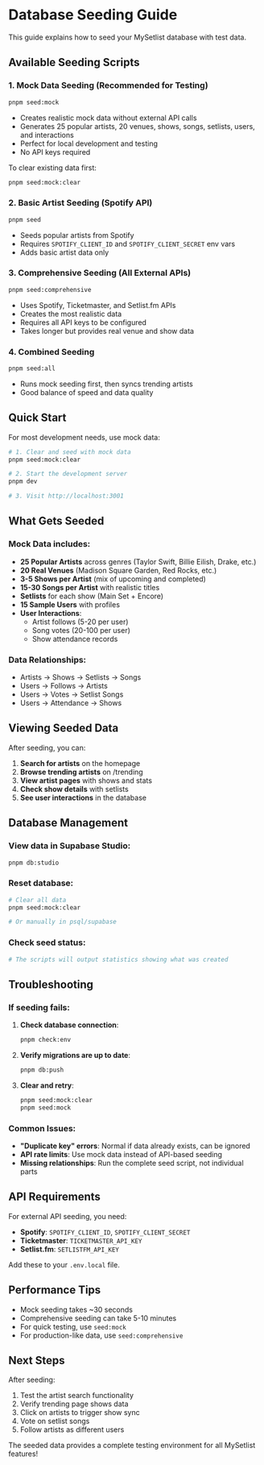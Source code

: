 # Database Seeding Guide

This guide explains how to seed your MySetlist database with test data.

## Available Seeding Scripts

### 1. **Mock Data Seeding** (Recommended for Testing)
```bash
pnpm seed:mock
```
- Creates realistic mock data without external API calls
- Generates 25 popular artists, 20 venues, shows, songs, setlists, users, and interactions
- Perfect for local development and testing
- No API keys required

To clear existing data first:
```bash
pnpm seed:mock:clear
```

### 2. **Basic Artist Seeding** (Spotify API)
```bash
pnpm seed
```
- Seeds popular artists from Spotify
- Requires `SPOTIFY_CLIENT_ID` and `SPOTIFY_CLIENT_SECRET` env vars
- Adds basic artist data only

### 3. **Comprehensive Seeding** (All External APIs)
```bash
pnpm seed:comprehensive
```
- Uses Spotify, Ticketmaster, and Setlist.fm APIs
- Creates the most realistic data
- Requires all API keys to be configured
- Takes longer but provides real venue and show data

### 4. **Combined Seeding**
```bash
pnpm seed:all
```
- Runs mock seeding first, then syncs trending artists
- Good balance of speed and data quality

## Quick Start

For most development needs, use mock data:

```bash
# 1. Clear and seed with mock data
pnpm seed:mock:clear

# 2. Start the development server
pnpm dev

# 3. Visit http://localhost:3001
```

## What Gets Seeded

### Mock Data includes:
- **25 Popular Artists** across genres (Taylor Swift, Billie Eilish, Drake, etc.)
- **20 Real Venues** (Madison Square Garden, Red Rocks, etc.)
- **3-5 Shows per Artist** (mix of upcoming and completed)
- **15-30 Songs per Artist** with realistic titles
- **Setlists** for each show (Main Set + Encore)
- **15 Sample Users** with profiles
- **User Interactions**:
  - Artist follows (5-20 per user)
  - Song votes (20-100 per user)
  - Show attendance records

### Data Relationships:
- Artists → Shows → Setlists → Songs
- Users → Follows → Artists
- Users → Votes → Setlist Songs
- Users → Attendance → Shows

## Viewing Seeded Data

After seeding, you can:

1. **Search for artists** on the homepage
2. **Browse trending artists** on /trending
3. **View artist pages** with shows and stats
4. **Check show details** with setlists
5. **See user interactions** in the database

## Database Management

### View data in Supabase Studio:
```bash
pnpm db:studio
```

### Reset database:
```bash
# Clear all data
pnpm seed:mock:clear

# Or manually in psql/supabase
```

### Check seed status:
```bash
# The scripts will output statistics showing what was created
```

## Troubleshooting

### If seeding fails:

1. **Check database connection**:
   ```bash
   pnpm check:env
   ```

2. **Verify migrations are up to date**:
   ```bash
   pnpm db:push
   ```

3. **Clear and retry**:
   ```bash
   pnpm seed:mock:clear
   pnpm seed:mock
   ```

### Common Issues:

- **"Duplicate key" errors**: Normal if data already exists, can be ignored
- **API rate limits**: Use mock data instead of API-based seeding
- **Missing relationships**: Run the complete seed script, not individual parts

## API Requirements

For external API seeding, you need:

- **Spotify**: `SPOTIFY_CLIENT_ID`, `SPOTIFY_CLIENT_SECRET`
- **Ticketmaster**: `TICKETMASTER_API_KEY`
- **Setlist.fm**: `SETLISTFM_API_KEY`

Add these to your `.env.local` file.

## Performance Tips

- Mock seeding takes ~30 seconds
- Comprehensive seeding can take 5-10 minutes
- For quick testing, use `seed:mock`
- For production-like data, use `seed:comprehensive`

## Next Steps

After seeding:

1. Test the artist search functionality
2. Verify trending page shows data
3. Click on artists to trigger show sync
4. Vote on setlist songs
5. Follow artists as different users

The seeded data provides a complete testing environment for all MySetlist features!